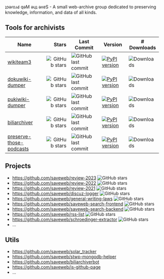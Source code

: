 ʇɔǝɾoɹԀ qǝM ǝɥʇ ǝʌɐS - A small web-archive group dedicated to preserving knowledge, information, and data of all kinds.

## Tools for archivists

| Name  | Stars | Last Commit | Version | # Downloads |
| ----  | ------: | ----------- | ------- | ----------- |
| [wikiteam3](https://github.com/saveweb/wikiteam3) | ![GitHub stars](https://img.shields.io/github/stars/saveweb/wikiteam3) | ![GitHub last commit](https://img.shields.io/github/last-commit/saveweb/wikiteam3) | [![PyPI version](https://img.shields.io/pypi/v/wikiteam3)](https://pypi.org/project/wikiteam3/) | ![Downloads](https://img.shields.io/pypi/dm/wikiteam3) |
| [dokuwiki-dumper](https://github.com/saveweb/dokuwiki-dumper) | ![GitHub stars](https://img.shields.io/github/stars/saveweb/dokuwiki-dumper) | ![GitHub last commit](https://img.shields.io/github/last-commit/saveweb/dokuwiki-dumper) | [![PyPI version](https://img.shields.io/pypi/v/dokuwikidumper)](https://pypi.org/project/dokuwikidumper/) | ![Downloads](https://img.shields.io/pypi/dm/dokuwikidumper) |
| [pukiwiki-dumper](https://github.com/saveweb/pukiwiki-dumper) | ![GitHub stars](https://img.shields.io/github/stars/saveweb/pukiwiki-dumper) | ![GitHub last commit](https://img.shields.io/github/last-commit/saveweb/pukiwiki-dumper) | [![PyPI version](https://img.shields.io/pypi/v/pukiwikidumper)](https://pypi.org/project/pukiwikidumper/) | ![Downloads](https://img.shields.io/pypi/dm/pukiwikidumper) |
| [biliarchiver](https://github.com/saveweb/biliarchiver) | ![GitHub stars](https://img.shields.io/github/stars/saveweb/biliarchiver) | ![GitHub last commit](https://img.shields.io/github/last-commit/saveweb/biliarchiver) | [![PyPI version](https://img.shields.io/pypi/v/biliarchiver)](https://pypi.org/project/biliarchiver/) | ![Downloads](https://img.shields.io/pypi/dm/biliarchiver) |
| [preserve-those-podcasts](https://github.com/saveweb/preserve-those-podcasts) | ![GitHub stars](https://img.shields.io/github/stars/saveweb/preserve-those-podcasts) | ![GitHub last commit](https://img.shields.io/github/last-commit/saveweb/preserve-those-podcasts) | [![PyPI version](https://img.shields.io/pypi/v/PreserveThosePod)](https://pypi.org/project/PreserveThosePod/) | ![Downloads](https://img.shields.io/pypi/dm/PreserveThosePod) |

## Projects

- https://github.com/saveweb/review-2023 ![GitHub stars](https://img.shields.io/github/stars/saveweb/review-2023)
- https://github.com/saveweb/review-2022 ![GitHub stars](https://img.shields.io/github/stars/saveweb/review-2022)
- https://github.com/saveweb/review-2021 ![GitHub stars](https://img.shields.io/github/stars/saveweb/review-2021)
- https://github.com/saveweb/discuz-logger ![GitHub stars](https://img.shields.io/github/stars/saveweb/discuz-logger)
- https://github.com/saveweb/general-writing-laws ![GitHub stars](https://img.shields.io/github/stars/saveweb/general-writing-laws)
- https://github.com/saveweb/saveweb-search-frontend ![GitHub stars](https://img.shields.io/github/stars/saveweb/saveweb-search-frontend)
- https://github.com/saveweb/saveweb-search-backend ![GitHub stars](https://img.shields.io/github/stars/saveweb/saveweb-search-backend)
- https://github.com/saveweb/rss-list ![GitHub stars](https://img.shields.io/github/stars/saveweb/rss-list)
- https://github.com/saveweb/schroedinger-extractor ![GitHub stars](https://img.shields.io/github/stars/saveweb/schroedinger-extractor)
- ...

## Utils

- https://github.com/saveweb/solar_tracker
- https://github.com/saveweb/stwp-mongodb-helper
- https://github.com/saveweb/biliarchiverbot
- https://github.com/saveweb/is-github-page
- ...
